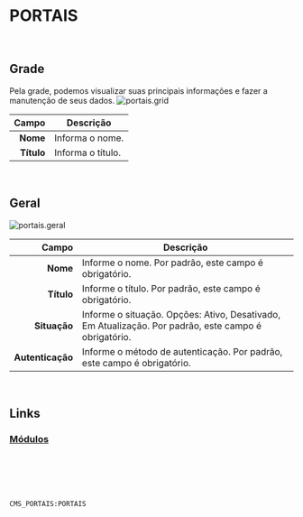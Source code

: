 # PORTAIS
<br>

## Grade
Pela grade, podemos visualizar suas principais informações e fazer a manutenção de seus dados.
![portais.grid](https://raw.githubusercontent.com/netforcews/docs-siscom/master/geral/imagens/portais.grid.png)

Campo | Descrição
--:|---
**Nome** | Informa o nome.
**Título** | Informa o título.
<br>

## Geral
![portais.geral](https://raw.githubusercontent.com/netforcews/docs-siscom/master/geral/imagens/portais.geral.png)

Campo | Descrição
--:|---
**Nome** | Informe o nome. Por padrão, este campo é obrigatório.
**Título** | Informe o título. Por padrão, este campo é obrigatório.
**Situação** | Informe o situação. Opções: Ativo, Desativado, Em Atualização. Por padrão, este campo é obrigatório.
**Autenticação** | Informe o método de autenticação. Por padrão, este campo é obrigatório.
<br>

## Links
### [Módulos](/geral/portalmodulos.md)
<br>
<br>
<br>
<br>

```CMS_PORTAIS:PORTAIS```
